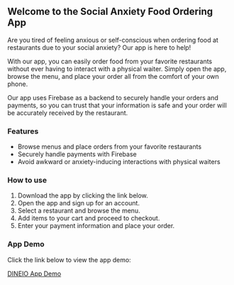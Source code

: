 ## Welcome to the Social Anxiety Food Ordering App

Are you tired of feeling anxious or self-conscious when ordering food at restaurants due to your social anxiety? Our app is here to help! 

With our app, you can easily order food from your favorite restaurants without ever having to interact with a physical waiter. Simply open the app, browse the menu, and place your order all from the comfort of your own phone. 

Our app uses Firebase as a backend to securely handle your orders and payments, so you can trust that your information is safe and your order will be accurately received by the restaurant.

### Features

- Browse menus and place orders from your favorite restaurants
- Securely handle payments with Firebase
- Avoid awkward or anxiety-inducing interactions with physical waiters

### How to use

1. Download the app by clicking the link below.
2. Open the app and sign up for an account.
3. Select a restaurant and browse the menu.
4. Add items to your cart and proceed to checkout.
5. Enter your payment information and place your order.

### App Demo

Click the link below to view the app demo:

[DINEIO App Demo](#https://youtu.be/VAygzYBw3O4)
